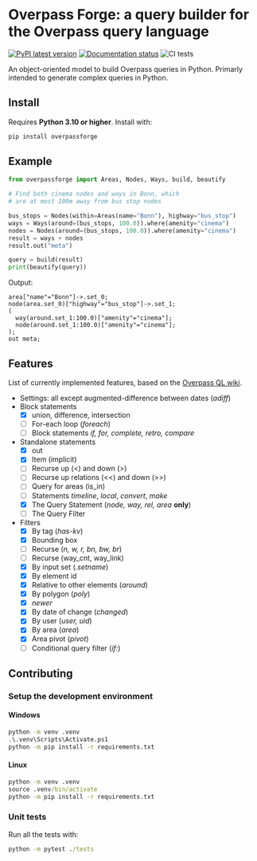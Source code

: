# Overpass Forge: a query builder for the Overpass query language

[![PyPI latest version](https://img.shields.io/pypi/v/overpassforge)](https://pypi.org/project/overpassforge/)
[![Documentation status](https://readthedocs.org/projects/overpassforge/badge/?version=latest)](https://overpassforge.readthedocs.io/en/latest/?badge=latest)
![CI tests](https://github.com/Krafpy/Overpass-Forge/actions/workflows/ci.yml/badge.svg)

An object-oriented model to build Overpass queries in Python. Primarly intended
to generate complex queries in Python.

## Install

Requires **Python 3.10 or higher**. Install with:

```cmd
pip install overpassforge
```

## Example

```python
from overpassforge import Areas, Nodes, Ways, build, beautify

# Find both cinema nodes and ways in Bonn, which
# are at most 100m away from bus stop nodes

bus_stops = Nodes(within=Areas(name="Bonn"), highway="bus_stop")
ways = Ways(around=(bus_stops, 100.0)).where(amenity="cinema")
nodes = Nodes(around=(bus_stops, 100.0)).where(amenity="cinema")
result = ways + nodes
result.out("meta")

query = build(result)
print(beautify(query))
```

Output:

```text
area["name"="Bonn"]->.set_0;
node(area.set_0)["highway"="bus_stop"]->.set_1;
(
  way(around.set_1:100.0)["amenity"="cinema"];
  node(around.set_1:100.0)["amenity"="cinema"];
);
out meta;
```

## Features

List of currently implemented features, based on the [Overpass QL wiki](https://wiki.openstreetmap.org/wiki/Overpass_API/Overpass_QL).

- Settings: all except augmented-difference between dates (*adiff*)
- Block statements
  - [x] union, difference, intersection
  - [ ] For-each loop (*foreach*)
  - [ ] Block statements *if, for, complete, retro, compare*
- Standalone statements
  - [x] out
  - [x] Item (implicit)
  - [ ] Recurse up (<) and down (>)
  - [ ] Recurse up relations (<<) and down (>>)
  - [ ] Query for areas (is_in)
  - [ ] Statements *timeline*, *local*, *convert*, *make*
  - [x] The Query Statement (*node, way, rel, area* **only**)
  - [ ] The Query Filter
- Filters
  - [x] By tag (*has-kv*)
  - [x] Bounding box
  - [ ] Recurse (*n, w, r, bn, bw, br*)
  - [ ] Recurse (way_cnt, way_link)
  - [x] By input set (*.setname*)
  - [x] By element id
  - [x] Relative to other elements (*around*)
  - [x] By polygon (*poly*)
  - [x] *newer*
  - [x] By date of change (*changed*)
  - [x] By user (*user, uid*)
  - [x] By area (*area*)
  - [x] Area pivot (*pivot*)
  - [ ] Conditional query filter (*if:*)

## Contributing

### Setup the development environment

#### Windows

```cmd
python -m venv .venv
.\.venv\Scripts\Activate.ps1
python -m pip install -r requirements.txt
```

#### Linux

```cmd
python -m venv .venv
source .venv/bin/activate
python -m pip install -r requirements.txt
```

### Unit tests

Run all the tests with:

```cmd
python -m pytest ./tests
```
